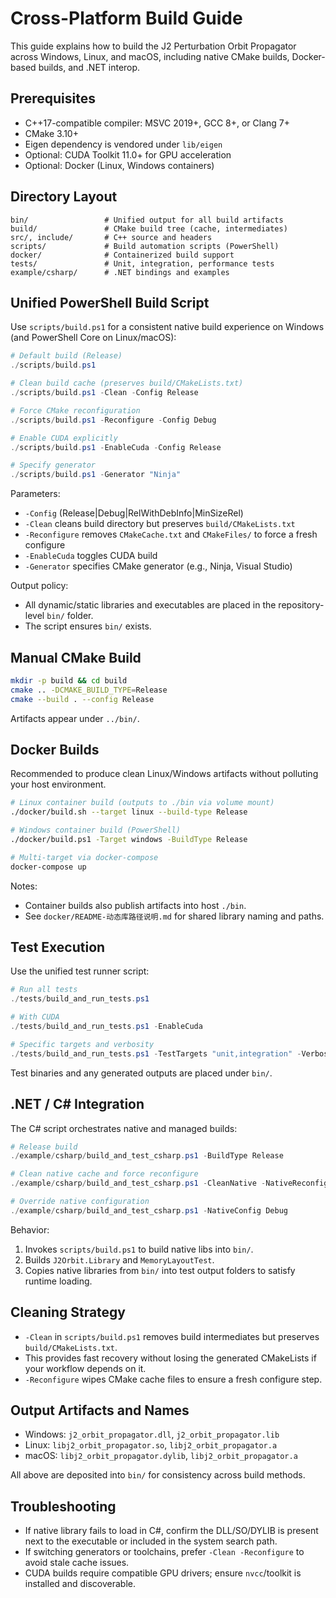 # Cross-Platform Build Guide

This guide explains how to build the J2 Perturbation Orbit Propagator across Windows, Linux, and macOS, including native CMake builds, Docker-based builds, and .NET interop.

## Prerequisites
- C++17-compatible compiler: MSVC 2019+, GCC 8+, or Clang 7+
- CMake 3.10+
- Eigen dependency is vendored under `lib/eigen`
- Optional: CUDA Toolkit 11.0+ for GPU acceleration
- Optional: Docker (Linux, Windows containers)

## Directory Layout
```
bin/                 # Unified output for all build artifacts
build/               # CMake build tree (cache, intermediates)
src/, include/       # C++ source and headers
scripts/             # Build automation scripts (PowerShell)
docker/              # Containerized build support
tests/               # Unit, integration, performance tests
example/csharp/      # .NET bindings and examples
```

## Unified PowerShell Build Script
Use `scripts/build.ps1` for a consistent native build experience on Windows (and PowerShell Core on Linux/macOS):

```powershell
# Default build (Release)
./scripts/build.ps1

# Clean build cache (preserves build/CMakeLists.txt)
./scripts/build.ps1 -Clean -Config Release

# Force CMake reconfiguration
./scripts/build.ps1 -Reconfigure -Config Debug

# Enable CUDA explicitly
./scripts/build.ps1 -EnableCuda -Config Release

# Specify generator
./scripts/build.ps1 -Generator "Ninja"
```

Parameters:
- `-Config` (Release|Debug|RelWithDebInfo|MinSizeRel)
- `-Clean` cleans build directory but preserves `build/CMakeLists.txt`
- `-Reconfigure` removes `CMakeCache.txt` and `CMakeFiles/` to force a fresh configure
- `-EnableCuda` toggles CUDA build
- `-Generator` specifies CMake generator (e.g., Ninja, Visual Studio)

Output policy:
- All dynamic/static libraries and executables are placed in the repository-level `bin/` folder.
- The script ensures `bin/` exists.

## Manual CMake Build

```bash
mkdir -p build && cd build
cmake .. -DCMAKE_BUILD_TYPE=Release
cmake --build . --config Release
```

Artifacts appear under `../bin/`.

## Docker Builds

Recommended to produce clean Linux/Windows artifacts without polluting your host environment.

```bash
# Linux container build (outputs to ./bin via volume mount)
./docker/build.sh --target linux --build-type Release

# Windows container build (PowerShell)
./docker/build.ps1 -Target windows -BuildType Release

# Multi-target via docker-compose
docker-compose up
```

Notes:
- Container builds also publish artifacts into host `./bin`.
- See `docker/README-动态库路径说明.md` for shared library naming and paths.

## Test Execution

Use the unified test runner script:

```powershell
# Run all tests
./tests/build_and_run_tests.ps1

# With CUDA
./tests/build_and_run_tests.ps1 -EnableCuda

# Specific targets and verbosity
./tests/build_and_run_tests.ps1 -TestTargets "unit,integration" -Verbose
```

Test binaries and any generated outputs are placed under `bin/`.

## .NET / C# Integration

The C# script orchestrates native and managed builds:

```powershell
# Release build
./example/csharp/build_and_test_csharp.ps1 -BuildType Release

# Clean native cache and force reconfigure
./example/csharp/build_and_test_csharp.ps1 -CleanNative -NativeReconfigure

# Override native configuration
./example/csharp/build_and_test_csharp.ps1 -NativeConfig Debug
```

Behavior:
1. Invokes `scripts/build.ps1` to build native libs into `bin/`.
2. Builds `J2Orbit.Library` and `MemoryLayoutTest`.
3. Copies native libraries from `bin/` into test output folders to satisfy runtime loading.

## Cleaning Strategy

- `-Clean` in `scripts/build.ps1` removes build intermediates but preserves `build/CMakeLists.txt`.
- This provides fast recovery without losing the generated CMakeLists if your workflow depends on it.
- `-Reconfigure` wipes CMake cache files to ensure a fresh configure step.

## Output Artifacts and Names

- Windows: `j2_orbit_propagator.dll`, `j2_orbit_propagator.lib`
- Linux: `libj2_orbit_propagator.so`, `libj2_orbit_propagator.a`
- macOS: `libj2_orbit_propagator.dylib`, `libj2_orbit_propagator.a`

All above are deposited into `bin/` for consistency across build methods.

## Troubleshooting

- If native library fails to load in C#, confirm the DLL/SO/DYLIB is present next to the executable or included in the system search path.
- If switching generators or toolchains, prefer `-Clean -Reconfigure` to avoid stale cache issues.
- CUDA builds require compatible GPU drivers; ensure `nvcc`/toolkit is installed and discoverable.